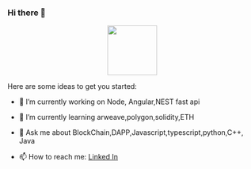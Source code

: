 ### Hi there 👋

<div id="header" align="center">
  <img src="https://media.giphy.com/media/M9gbBd9nbDrOTu1Mqx/giphy.gif" width="100"/>
</div>


Here are some ideas to get you started:

- 🔭 I’m currently working on Node, Angular,NEST fast api 
- 🌱 I’m currently learning arweave,polygon,solidity,ETH

- 💬 Ask me about BlockChain,DAPP,Javascript,typescript,python,C++, Java
- 📫 How to reach me: <a href="linkedin.com/in/aryan-aman-a4a5bb144"> Linked In</a>



